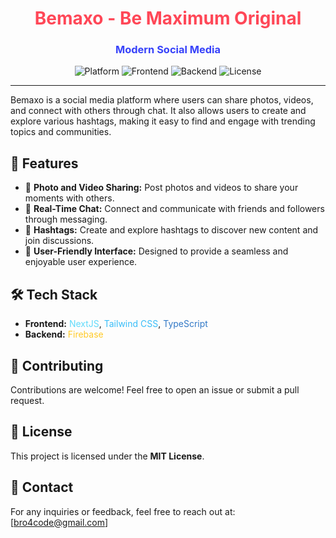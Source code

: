 <h1 align="center" style="color:#ff4757;">Bemaxo - Be Maximum Original</h1>  
<h3 align="center" style="color:#3742fa;">Modern Social Media</h3>  

<p align="center">
  <img src="https://img.shields.io/badge/platform-web and app-blue.svg" alt="Platform">
  <img src="https://img.shields.io/badge/frontend-nextjs%20%7C%20tailwind%20css%20%7C%20typescript-green.svg" alt="Frontend">
  <img src="https://img.shields.io/badge/backend-firebase-orange.svg" alt="Backend">
  <img src="https://img.shields.io/badge/license-MIT-brightgreen.svg" alt="License">
</p>

---

Bemaxo is a social media platform where users can share photos, videos, and connect with others through chat. It also allows users to create and explore various hashtags, making it easy to find and engage with trending topics and communities.

## 🚀 Features  
- 📸 **Photo and Video Sharing:** Post photos and videos to share your moments with others.  
- 💬 **Real-Time Chat:** Connect and communicate with friends and followers through messaging.  
- 🔖 **Hashtags:** Create and explore hashtags to discover new content and join discussions.  
- 🎨 **User-Friendly Interface:** Designed to provide a seamless and enjoyable user experience.  

## 🛠 Tech Stack  
- **Frontend:** <span style="color:#61dafb;">NextJS</span>, <span style="color:#38bdf8;">Tailwind CSS</span>, <span style="color:#3178c6;">TypeScript</span>  
- **Backend:** <span style="color:#ffca28;">Firebase</span>  

## 🤝 Contributing  
Contributions are welcome! Feel free to open an issue or submit a pull request.  

## 📜 License  
This project is licensed under the **MIT License**.  

## 📧 Contact  
For any inquiries or feedback, feel free to reach out at: [bro4code@gmail.com]  

